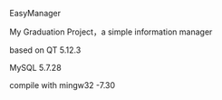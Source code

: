 EasyManager

My Graduation Project，a simple information manager

based on QT 5.12.3 

MySQL 5.7.28

compile with mingw32 -7.30
